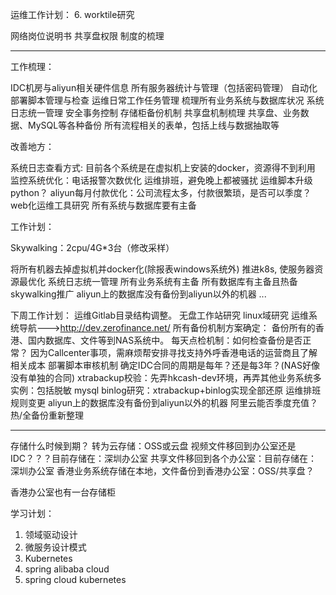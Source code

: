 运维工作计划：
6. worktile研究

网络岗位说明书
共享盘权限
制度的梳理

--------------------------------------------------
工作梳理：

IDC机房与aliyun相关硬件信息
所有服务器统计与管理（包括密码管理）
自动化部署脚本管理与检查
运维日常工作任务管理
梳理所有业务系统与数据库状况
系统日志统一管理
安全事务控制
存储柜备份机制
共享盘机制梳理
共享盘、业务数据、MySQL等各种备份
所有流程相关的表单，包括上线与数据抽取等

改善地方：

系统日志查看方式:
目前各个系统是在虚拟机上安装的docker，资源得不到利用
监控系统优化：电话报警次数优化
运维排班，避免晚上都被骚扰
运维脚本升级python？
aliyun每月付款优化：公司流程太多，付款很繁琐，是否可以季度？
web化运维工具研究
所有系统与数据库要有主备

工作计划：

Skywalking：2cpu/4G*3台（修改采样）

将所有机器去掉虚拟机并docker化(除报表windows系统外)
推进k8s, 使服务器资源最优化
系统日志统一管理
所有业务系统有主备
所有数据库有主备且热备
skywalking推广
aliyun上的数据库没有备份到aliyun以外的机器
...


下周工作计划：
运维Gitlab目录结构调整。
无盘工作站研究
linux域研究
运维系统导航--->http://dev.zerofinance.net/
所有备份机制方案确定：
备份所有的香港、国内数据库、文件等到NAS系统中。
每天点检机制：如何检查备份是否正常？
因为Callcenter事项，需麻烦帮安排寻找支持外呼香港电话的运营商且了解相关成本
部署脚本审核机制
确定IDC合同的周期是每年？还是每3年？(NAS好像没有单独的合同)
xtrabackup校验：先弄hkcash-dev环境，再弄其他业务系统多实例：包括脱敏
mysql binlog研究：xtrabackup+binlog实现全部还原
运维排班规则变更 
aliyun上的数据库没有备份到aliyun以外的机器
阿里云能否季度充值？
热/全备份重新整理


--------------------------
存储什么时候到期？
转为云存储：OSS或云盘
视频文件移回到办公室还是IDC？？？目前存储在：深圳办公室
共享文件移回到各个办公室：目前存储在：深圳办公室
香港业务系统存储在本地，文件备份到香港办公室：OSS/共享盘？

香港办公室也有一台存储柜




学习计划：
1. 领域驱动设计
2. 微服务设计模式
3. Kubernetes
4. spring alibaba cloud
5. spring cloud kubernetes